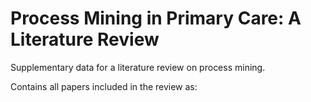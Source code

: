 # Process Mining in Primary Care: A Literature Review
Supplementary data for a literature review on process mining.

Contains all papers included in the review as:
